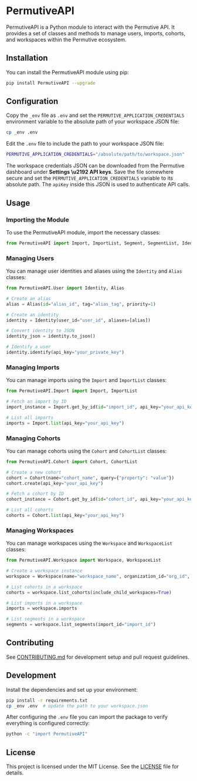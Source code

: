 # PermutiveAPI

PermutiveAPI is a Python module to interact with the Permutive API. It provides a set of classes and methods to manage users, imports, cohorts, and workspaces within the Permutive ecosystem.

## Installation

You can install the PermutiveAPI module using pip:

```sh
pip install PermutiveAPI --upgrade
```

## Configuration

Copy the `_env` file as `.env` and set the `PERMUTIVE_APPLICATION_CREDENTIALS` environment variable to the absolute path of your workspace JSON file:

```sh
cp _env .env
```

Edit the `.env` file to include the path to your workspace JSON file:

```sh
PERMUTIVE_APPLICATION_CREDENTIALS="/absolute/path/to/workspace.json"
```

The workspace credentials JSON can be downloaded from the Permutive dashboard
under **Settings \u2192 API keys**. Save the file somewhere secure and set the
`PERMUTIVE_APPLICATION_CREDENTIALS` variable to its absolute path. The `apiKey`
inside this JSON is used to authenticate API calls.

## Usage

### Importing the Module

To use the PermutiveAPI module, import the necessary classes:

```python
from PermutiveAPI import Import, ImportList, Segment, SegmentList, Identity, Alias, Cohort, CohortList, Workspace, WorkspaceList
```

### Managing Users

You can manage user identities and aliases using the `Identity` and `Alias` classes:

```python
from PermutiveAPI.User import Identity, Alias

# Create an alias
alias = Alias(id="alias_id", tag="alias_tag", priority=1)

# Create an identity
identity = Identity(user_id="user_id", aliases=[alias])

# Convert identity to JSON
identity_json = identity.to_json()

# Identify a user
identity.identify(api_key="your_private_key")
```

### Managing Imports

You can manage imports using the `Import` and `ImportList` classes:

```python
from PermutiveAPI.Import import Import, ImportList

# Fetch an import by ID
import_instance = Import.get_by_id(id="import_id", api_key="your_api_key")

# List all imports
imports = Import.list(api_key="your_api_key")
```

### Managing Cohorts

You can manage cohorts using the `Cohort` and `CohortList` classes:

```python
from PermutiveAPI.Cohort import Cohort, CohortList

# Create a new cohort
cohort = Cohort(name="cohort_name", query={"property": "value"})
cohort.create(api_key="your_api_key")

# Fetch a cohort by ID
cohort_instance = Cohort.get_by_id(id="cohort_id", api_key="your_api_key")

# List all cohorts
cohorts = Cohort.list(api_key="your_api_key")
```

### Managing Workspaces

You can manage workspaces using the `Workspace` and `WorkspaceList` classes:

```python
from PermutiveAPI.Workspace import Workspace, WorkspaceList

# Create a workspace instance
workspace = Workspace(name="workspace_name", organization_id="org_id", workspace_id="workspace_id", api_key="your_api_key")

# List cohorts in a workspace
cohorts = workspace.list_cohorts(include_child_workspaces=True)

# List imports in a workspace
imports = workspace.imports

# List segments in a workspace
segments = workspace.list_segments(import_id="import_id")
```
## Contributing

See [CONTRIBUTING.md](CONTRIBUTING.md) for development setup and pull request guidelines.


## Development

Install the dependencies and set up your environment:

```sh
pip install -r requirements.txt
cp _env .env  # update the path to your workspace.json
```

After configuring the `.env` file you can import the package to verify
everything is configured correctly:

```sh
python -c "import PermutiveAPI"
```

## License

This project is licensed under the MIT License. See the [LICENSE](LICENSE) file for details.
